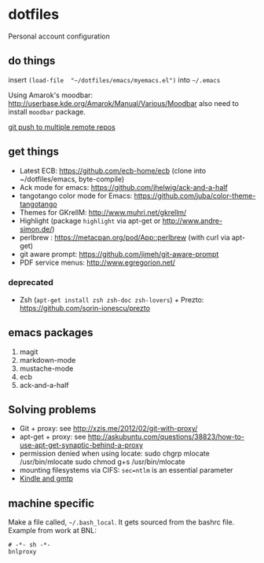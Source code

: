 dotfiles
========

Personal account configuration

## do things ##

insert `(load-file  "~/dotfiles/emacs/myemacs.el")` into `~/.emacs`

Using Amarok's moodbar: http://userbase.kde.org/Amarok/Manual/Various/Moodbar
also need to install `moodbar` package.

[git push to multiple remote repos](http://blog.lckymn.com/2013/03/11/git-push-to-pull-from-both-github-and-bitbucket/)

## get things ##

 * Latest ECB: https://github.com/ecb-home/ecb (clone into ~/dotfiles/emacs, byte-compile)
 * Ack mode for emacs: https://github.com/jhelwig/ack-and-a-half
 * tangotango color mode for Emacs: https://github.com/juba/color-theme-tangotango
 * Themes for GKrellM: http://www.muhri.net/gkrellm/
 * Highlight (package `highlight` via apt-get or http://www.andre-simon.de/)
 * perlbrew : https://metacpan.org/pod/App::perlbrew (with curl via apt-get)
 * git aware prompt: https://github.com/jimeh/git-aware-prompt
 * PDF service menus: http://www.egregorion.net/

### deprecated ###

 * Zsh (`apt-get install zsh zsh-doc zsh-lovers`) + Prezto: https://github.com/sorin-ionescu/prezto

## emacs packages ##

1. magit
2. markdown-mode
3. mustache-mode
4. ecb
5. ack-and-a-half

## Solving problems ##

 * Git + proxy: see http://xzis.me/2012/02/git-with-proxy/
 * apt-get + proxy:  see http://askubuntu.com/questions/38823/how-to-use-apt-get-synaptic-behind-a-proxy
 * permission denied when using locate:
     sudo chgrp mlocate /usr/bin/mlocate 
     sudo chmod g+s /usr/bin/mlocate
 * mounting filesystems via CIFS: `sec=ntlm` is an essential parameter
 * [Kindle and gmtp](http://askubuntu.com/questions/177555/managing-kindle-fire-with-on-12-04-via-micro-usb)

## machine specific ##

Make a file called, `~/.bash_local`.  It gets sourced from the
bashrc file.  Example from work at BNL:

    # -*- sh -*-
    bnlproxy
